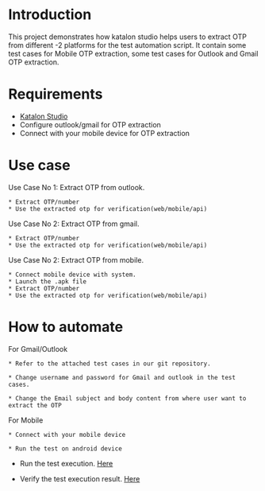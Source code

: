 # Introduction

This project demonstrates how katalon studio helps users to extract OTP from different -2 platforms for the test automation script. It contain some test cases for Mobile OTP extraction, some test cases for Outlook and Gmail OTP extraction.

# Requirements

* [Katalon Studio][KS]
* Configure outlook/gmail for OTP extraction
* Connect with your mobile device for OTP extraction

# Use case 

Use Case No 1: Extract OTP from outlook.

    * Extract OTP/number
    * Use the extracted otp for verification(web/mobile/api)    

Use Case No 2: Extract OTP from gmail.

    * Extract OTP/number
    * Use the extracted otp for verification(web/mobile/api)
      
Use Case No 2: Extract OTP from mobile.

    * Connect mobile device with system.
    * Launch the .apk file
    * Extract OTP/number
    * Use the extracted otp for verification(web/mobile/api)
  

# How to automate

For Gmail/Outlook

    * Refer to the attached test cases in our git repository.

    * Change username and password for Gmail and outlook in the test cases.

    * Change the Email subject and body content from where user want to extract the OTP


For Mobile

    * Connect with your mobile device

    * Run the test on android device


* Run the test execution. [Here][5]

* Verify the test execution result. [Here][6]

[1]: <https://docs.katalon.com/docs/maintain/self-healing-tests-in-katalon-studio#configure-test-design> "Here"
[2]: <https://docs.katalon.com/docs/author/manage-projects/project-settings/desired-capabilities/manage-desired-capabilities-in-katalon-studio#ariaid-title1> "Here"
[3]: <https://docs.katalon.com/docs/author/record-and-spy/webui-record-and-spy-utilities/record-web-utility-in-katalon-studio#record-a-new-test-case> "Here"
[4]: <https://docs.katalon.com/docs/author/data-driven-testing/global-variables-and-execution-profile#execution-profile> "Here"
[5]: <https://docs.katalon.com/docs/execute/execute-tests-with-katalon-studio/execute-tests-with-katalon-studio-overview#ariaid-title1> "Here"
[6]: <https://docs.katalon.com/docs/analyze/reports/view-test-reports/view-test-reports-in-katalon-testops/view-test-results-and-execution-logs-in-katalon-testops#ariaid-title1> "Here"
[KS]: <https://docs.katalon.com/docs/get-started/katalon-studio-installation/install-katalon-studio-on-macoswindows#download-katalon-studio> "Katalon Studio"

